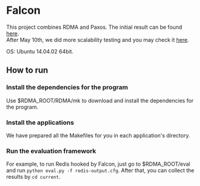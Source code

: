 # Falcon
This project combines RDMA and Paxos.
The initial result can be found [here](https://docs.google.com/spreadsheets/d/1XFwAh-SRHdBxu_PfRj2TiUBRuhfW-YC_pPDOC-TFdho/edit?usp=sharing).  
After May 10th, we did more scalability testing and you may check it [here](https://docs.google.com/spreadsheets/d/1rHpv_gA_SS8XpS4sq5aLFjr_ztEPhTUH-r-1fR1_u60/edit?usp=sharing).
  
OS: Ubuntu 14.04.02 64bit.
## How to run
### Install the dependencies for the program
Use $RDMA_ROOT/RDMA/mk to download and install the dependencies for the program.
### Install the applications
We have prepared all the Makefiles for you in each application's directory.
### Run the evaluation framework
For example, to run Redis hooked by Falcon, just go to $RDMA_ROOT/eval and run `python eval.py -f redis-output.cfg`. After that, you can collect the results by `cd current`.
